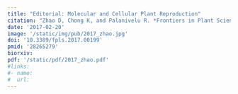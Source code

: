 ```yaml
---
title: "Editorial: Molecular and Cellular Plant Reproduction"
citation: "Zhao D, Chong K, and Palanivelu R. *Frontiers in Plant Science*. 2017."  
date: '2017-02-20'
image: '/static/img/pub/2017_zhao.jpg'
doi: '10.3389/fpls.2017.00199'
pmid: '28265279'
biorxiv:
pdf: '/static/pdf/2017_zhao.pdf'
#links:
#- name: 
#  url: 
---
```

